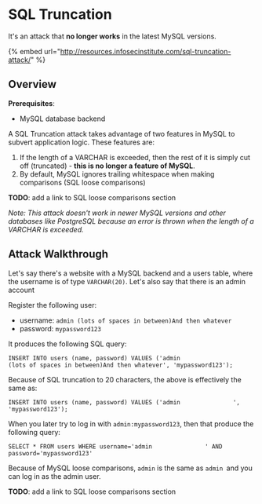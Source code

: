 # SQL Truncation

It's an attack that **no longer works** in the latest MySQL versions.

{% embed url="http://resources.infosecinstitute.com/sql-truncation-attack/" %}

## Overview

**Prerequisites**:

* MySQL database backend

A SQL Truncation attack takes advantage of two features in MySQL to subvert application logic. These features are:

1. If the length of a VARCHAR is exceeded, then the rest of it is simply cut off (truncated) - **this is no longer a feature of MySQL**.
2. By default, MySQL ignores trailing whitespace when making comparisons (SQL loose comparisons)

**TODO**: add a link to SQL loose comparisons section

_Note: This attack doesn't work in newer MySQL versions and other databases like PostgreSQL because an error is thrown when the length of a VARCHAR is exceeded._

## Attack Walkthrough

Let's say there's a website with a MySQL backend and a users table, where the username is of type `VARCHAR(20)`. Let's also say that there is an admin account

Register the following user:

* username: `admin (lots of spaces in between)And then whatever`
* password: `mypassword123`

It produces the following SQL query:

```
INSERT INTO users (name, password) VALUES ('admin                         (lots of spaces in between)And then whatever', 'mypassword123');
```

Because of SQL truncation to 20 characters, the above is effectively the same as:

```
INSERT INTO users (name, password) VALUES ('admin               ', 'mypassword123');
```

When you later try to log in with `admin:mypassword123`, then that produce the following query:

```
SELECT * FROM users WHERE username='admin               ' AND password='mypassword123' 
```

Because of MySQL loose comparisons, `admin` is the same as `admin `and you can log in as the admin user.

**TODO**: add a link to SQL loose comparisons section
